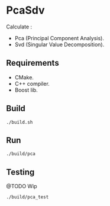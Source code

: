 # PcaSdv

Calculate :

* Pca (Principal Component Analysis). 
* Svd (Singular Value Decomposition). 

## Requirements

* CMake. 
* C++ compiler. 
* Boost lib. 

## Build

``` 
./build.sh
```

## Run

``` 
./build/pca
```

## Testing

@TODO Wip

``` 
./build/pca_test
```
